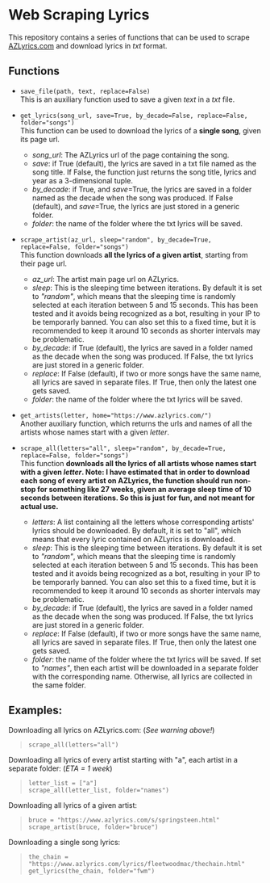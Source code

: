 # Web Scraping Lyrics

This repository contains a series of functions that can be used to scrape [AZLyrics.com](https://www.azlyrics.com) and download lyrics in *txt* format.

## Functions

- `save_file(path, text, replace=False)`  
This is an auxiliary function used to save a given *text* in a *txt* file.
  
- `get_lyrics(song_url, save=True, by_decade=False, replace=False, folder="songs")`  
This function can be used to download the lyrics of a **single song**, given its page url.
    - *song_url*: The AZLyrics url of the page containing the song.
    - *save*: if True (default), the lyrics are saved in a txt file named as the song title. If False, the function just returns the song title, lyrics and year as a 3-dimensional tuple.
    - *by_decade*: if True, and *save*=True, the lyrics are saved in a folder named as the decade when the song was produced. If False (default), and *save*=True, the lyrics are just stored in a generic folder.
    - *folder*: the name of the folder where the txt lyrics will be saved.
  
- `scrape_artist(az_url, sleep="random", by_decade=True, replace=False, folder="songs")`  
This function downloads **all the lyrics of a given artist**, starting from their page url.  
    - *az_url*: The artist main page url on AZLyrics.
    - *sleep*: This is the sleeping time between iterations. By default it is set to *"random"*, which means that the sleeping time is randomly selected at each iteration between 5 and 15 seconds. This has been tested and it avoids being recognized as a bot, resulting in your IP to be temporarly banned. You can also set this to a fixed time, but it is recommended to keep it around 10 seconds as shorter intervals may be problematic.
    - *by_decade*: if True (default), the lyrics are saved in a folder named as the decade when the song was produced. If False, the txt lyrics are just stored in a generic folder.
    - *replace*: If False (default), if two or more songs have the same name, all lyrics are saved in separate files. If True, then only the latest one gets saved.
    - *folder*: the name of the folder where the txt lyrics will be saved.
  
- `get_artists(letter, home="https://www.azlyrics.com/")`  
Another auxiliary function, which returns the urls and names of all the artists whose names start with a given *letter*.
  
- `scrape_all(letters="all", sleep="random", by_decade=True, replace=False, folder="songs")`  
This function **downloads all the lyrics of all artists whose names start with a given *letter*. Note: I have estimated that in order to download each song of every artist on AZLyrics, the function should run non-stop for something like 27 weeks, given an average sleep time of 10 seconds between iterations. So this is just for fun, and not meant for actual use.**
    - *letters*: A list containing all the letters whose corresponding artists' lyrics should be downloaded. By default, it is set to "all", which means that every lyric contained on AZLyrics is downloaded.
    - *sleep*: This is the sleeping time between iterations. By default it is set to *"random"*, which means that the sleeping time is randomly selected at each iteration between 5 and 15 seconds. This has been tested and it avoids being recognized as a bot, resulting in your IP to be temporarly banned. You can also set this to a fixed time, but it is recommended to keep it around 10 seconds as shorter intervals may be problematic.
    - *by_decade*: if True (default), the lyrics are saved in a folder named as the decade when the song was produced. If False, the txt lyrics are just stored in a generic folder.
    - *replace*: If False (default), if two or more songs have the same name, all lyrics are saved in separate files. If True, then only the latest one gets saved.
    - *folder*: the name of the folder where the txt lyrics will be saved. If set to *"names"*, then each artist will be downloaded in a separate folder with the corresponding name. Otherwise, all lyrics are collected in the same folder.
  
## Examples:

Downloading all lyrics on AZLyrics.com: (*See warning above!*)
> `scrape_all(letters="all")`
  
  
Downloading all lyrics of every artist starting with "a", each artist in a separate folder: (*ETA = 1 week*)
> `letter_list = ["a"]`  
> `scrape_all(letter_list, folder="names")`  
  
  
Downloading all lyrics of a given artist:
> `bruce = "https://www.azlyrics.com/s/springsteen.html"`  
> `scrape_artist(bruce, folder="bruce")`
  
  
Downloading a single song lyrics:
> `the_chain = "https://www.azlyrics.com/lyrics/fleetwoodmac/thechain.html"`  
> `get_lyrics(the_chain, folder="fwm")`
